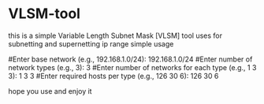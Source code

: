 # VLSM-tool

this is a simple Variable Length Subnet Mask [VLSM] tool
uses for subnetting and supernetting ip range
simple usage 

#Enter base network (e.g., 192.168.1.0/24): 192.168.1.0/24
#Enter number of network types (e.g., 3): 3
#Enter number of networks for each type (e.g., 1 3 3): 1 3 3
#Enter required hosts per type (e.g., 126 30 6): 126 30 6

hope you use and enjoy it
